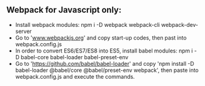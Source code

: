 ## Webpack for Javascript only:
* Install webpack modules: npm i -D webpack webpack-cli webpack-dev-server
* Go to 'www.webpackjs.org' and copy start-up codes, then past into webpack.config.js
* In order to convert ES6/ES7/ES8 into ES5, install babel modules: npm i -D babel-core babel-loader babel-preset-env
* Go to 'https://github.com/babel/babel-loader' and copy 'npm install -D babel-loader @babel/core @babel/preset-env webpack', then paste into webpack.config.js and execute the commands.
